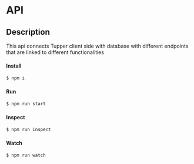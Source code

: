 # API
## Description
This api connects Tupper client side with database with different endpoints that are linked to different functionalities

#### Install

```sh
$ npm i
```

#### Run

```sh
$ npm run start
```

#### Inspect

```sh
$ npm run inspect
```

#### Watch

```sh
$ npm run watch
```